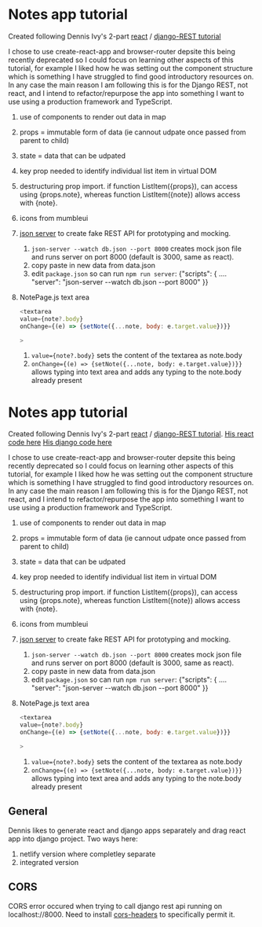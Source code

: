 # Notes app tutorial

Created following Dennis Ivy's 2-part [react](https://www.youtube.com/watch?v=6fM3ueN9nYM) / [django-REST tutorial](https://www.youtube.com/watch?v=tYKRAXIio28&t=61s)

I chose to use create-react-app and browser-router depsite this being recently deprecated so I could focus on learning other aspects of this tutorial, for example I liked how he was setting out the component structure which is something I have struggled to find good introductory resources on. In any case the main reason I am following this is for the Django REST, not react, and I intend to refactor/repurpose the app into something I want to use using a production framework and TypeScript.

1. use of components to render out data in map
2. props = immutable form of data (ie cannout udpate once passed from parent to child)
3. state = data that can be udpated
4. key prop needed to identify individual list item in virtual DOM
5. destructuring prop import. if function ListItem({props}), can access using {props.note}, whereas function ListItem({note}) allows access with {note}.
6. icons from mumbleui
7. [json server](https://www.npmjs.com/package/json-server) to create fake REST API for prototyping and mocking.
   1. `json-server --watch db.json --port 8000` creates mock json file and runs server on port 8000 (default is 3000, same as react).
   2. copy paste in new data from data.json
   3. edit `package.json` so can run `npm run server`:
      {"scripts": {
      ....
      "server": "json-server --watch db.json --port 8000"
      }}
8. NotePage.js text area

   ```JavaScript
   <textarea
   value={note?.body}
   onChange={(e) => {setNote({...note, body: e.target.value})}}

   >
   ```

   1. `value={note?.body}` sets the content of the textarea as note.body
   2. `onChange={(e) => {setNote({...note, body: e.target.value})}}` allows typing into text area and adds any typing to the note.body already present
# Notes app tutorial

Created following Dennis Ivy's 2-part [react](https://www.youtube.com/watch?v=6fM3ueN9nYM) / [django-REST tutorial](https://www.youtube.com/watch?v=tYKRAXIio28&t=61s).
[His react code here](https://github.com/divanov11/notes-app)
[His django code here](https://github.com/divanov11/Django-React-NotesApp)

I chose to use create-react-app and browser-router depsite this being recently deprecated so I could focus on learning other aspects of this tutorial, for example I liked how he was setting out the component structure which is something I have struggled to find good introductory resources on. In any case the main reason I am following this is for the Django REST, not react, and I intend to refactor/repurpose the app into something I want to use using a production framework and TypeScript.

1. use of components to render out data in map
2. props = immutable form of data (ie cannout udpate once passed from parent to child)
3. state = data that can be udpated
4. key prop needed to identify individual list item in virtual DOM
5. destructuring prop import. if function ListItem({props}), can access using {props.note}, whereas function ListItem({note}) allows access with {note}.
6. icons from mumbleui
7. [json server](https://www.npmjs.com/package/json-server) to create fake REST API for prototyping and mocking.
   1. `json-server --watch db.json --port 8000` creates mock json file and runs server on port 8000 (default is 3000, same as react).
   2. copy paste in new data from data.json
   3. edit `package.json` so can run `npm run server`:
      {"scripts": {
      ....
      "server": "json-server --watch db.json --port 8000"
      }}
8. NotePage.js text area

   ```JavaScript
   <textarea
   value={note?.body}
   onChange={(e) => {setNote({...note, body: e.target.value})}}

   >
   ```

   1. `value={note?.body}` sets the content of the textarea as note.body
   2. `onChange={(e) => {setNote({...note, body: e.target.value})}}` allows typing into text area and adds any typing to the note.body already present

## General

Dennis likes to generate react and django apps separately and drag react app into django project. Two ways here:

1. netlify version where completley separate
2. integrated version

## CORS

CORS error occured when trying to call django rest api running on localhost://8000.
Need to install [cors-headers](https://github.com/adamchainz/django-cors-headers) to specifically permit it.

